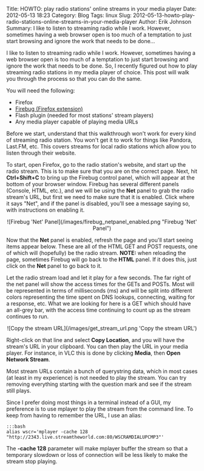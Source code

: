 Title: HOWTO: play radio stations' online streams in your media player
Date: 2012-05-13 18:23
Category: Blog
Tags: linux
Slug: 2012-05-13-howto-play-radio-stations-online-streams-in-your-media-player
Author: Erik Johnson
Summary: I like to listen to streaming radio while I work. However, sometimes having a web browser open is too much of a temptation to just start browsing and ignore the work that needs to be done...

I like to listen to streaming radio while I work. However, sometimes having a
web browser open is too much of a temptation to just start browsing and ignore
the work that needs to be done. So, I recently figured out how to play
streaming radio stations in my media player of choice. This post will walk you
through the process so that you can do the same.

You will need the following:

* Firefox
* [Firebug (Firefox extension)](https://addons.mozilla.org/en-US/firefox/addon/firebug/)
* Flash plugin (needed for most stations' stream players)
* Any media player capable of playing media URLs

Before we start, understand that this walkthrough won't work for every kind of
streaming radio station. You won't get it to work for things like Pandora,
Last.FM, etc. This covers streams for local radio stations which allow you to
listen through their website.

To start, open Firefox, go to the radio station's website, and start up the
radio stream. This is to make sure that you are on the correct page. Next, hit
**Ctrl+Shift+C** to bring up the Firebug control panel, which will appear at
the bottom of your browser window. Firebug has several different panels
(Console, HTML, etc.), and we will be using the **Net** panel to grab the radio
stream's URL, but first we need to make sure that it is enabled. Click where it
says "Net", and if the panel is disabled, you'll see a message saying so, with
instructions on enabling it.

<div style='text-align: center' markdown='1'>
![Firebug 'Net' Panel](/images/firebug_netpanel_enabled.png "Firebug 'Net' Panel")
</div>

Now that the **Net** panel is enabled, refresh the page and you'll start seeing
items appear below. These are all of the HTML GET and POST requests, one of
which will (hopefully) be the radio stream. **NOTE:** when reloading the page,
sometimes Firebug will go back to the **HTML** panel. If it does this, just
click on the **Net** panel to go back to it.

Let the radio stream load and let it play for a few seconds. The far right of
the net panel will show the access times for the GETs and POSTs. Most will be
represented in terms of milliseconds (ms) and will be split into different
colors representing the time spent on DNS lookups, connecting, waiting for a
response, etc. What we are looking for here is a GET which should have an
all-grey bar, with the access time continuing to count up as the stream
continues to run.

<div style='text-align: center' markdown='1'>
![Copy the stream URL](/images/get_stream_url.png 'Copy the stream URL')
</div>

Right-click on that line and select **Copy Location**, and you will have the
stream's URL in your clipboard. You can then play the URL in your media player.
For instance, in VLC this is done by clicking **Media**, then **Open Network
Stream**.

Most stream URLs contain a bunch of querystring data, which in most cases (at
least in my experience) is not needed to play the stream. You can try removing
everything starting with the question mark and see if the stream still plays.

Since I prefer doing most things in a terminal instead of a GUI, my preference
is to use mplayer to play the stream from the command line. To keep from having
to remember the URL, I use an alias:

    :::bash
    alias wscr='mplayer -cache 128 "http://2343.live.streamtheworld.com:80/WSCRAMDIALUPCMP3"'

The **-cache 128** parameter will make mplayer buffer the stream so that a
temporary slowdown or loss of connection will be less likely to make the stream
stop playing.
